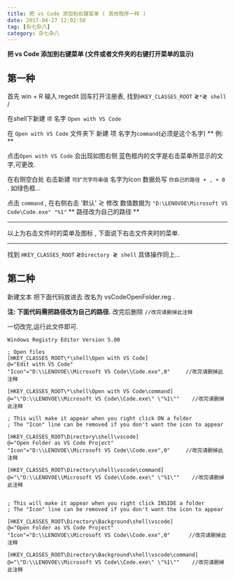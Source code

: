 ```yaml
---
title: 把 vs Code 添加到右键菜单 ( 其他程序一样 )
date: 2017-04-27 12:02:58
tag: [杂七杂八]
category: 杂七杂八
---
```


**把 vs Code 添加到右键菜单 (文件或者文件夹的右键打开菜单的显示)**
<!-- more -->
## 第一种
首先 win + R 输入 regedit 回车打开注册表,
找到`HKEY_CLASSES_ROOT` &gl;` * `&gl;` shell` / 

在shell下新建 `项` 名字 `Open with VS Code`

在 `Open with VS Code` 文件夹下 新建 项 名字为` command `(必须是这个名字)
** 例: **

点击`Open with VS Code` 会出现如图右侧 蓝色框内的文字是右击菜单所显示的文字,可更改.

在右侧空白处 右击新建 `可扩充字符串值` 名字为Icon 数据处写 `你自己的路径 + , + 0 `. 如绿色框...

点击 `command` , 在右侧右击 '默认' &gl; 修改 数值数据为 `"D:\LENOVOE\Microsoft VS Code\Code.exe" "%1"`
** 路径改为自己的路径 ** 
*********
以上为右击文件时的菜单及图标 , 下面说下右击文件夹时的菜单.
*********

找到 `HKEY_CLASSES_ROOT` &gl;`Directory `&gl;` shell` 
具体操作同上...

## 第二种

新建文本 把下面代码放进去 改名为 vsCodeOpenFolder.reg .

**注: 下面代码需把路径改为自己的路径.**
改完后删除 `//改完请删掉此注释`

一切改完,运行此文件即可.
```
Windows Registry Editor Version 5.00   
   
; Open files   
[HKEY_CLASSES_ROOT\*\shell\Open with VS Code]   
@="Edit with VS Code"   
"Icon"="D:\\LENOVOE\\Microsoft VS Code\\Code.exe",0"     //改完请删掉此注释
   
[HKEY_CLASSES_ROOT\*\shell\Open with VS Code\command]   
@="\"D:\\LENOVOE\\Microsoft VS Code\\Code.exe\" \"%1\""    //改完请删掉此注释
   
; This will make it appear when you right click ON a folder   
; The "Icon" line can be removed if you don't want the icon to appear   
   
[HKEY_CLASSES_ROOT\Directory\shell\vscode]   
@="Open Folder as VS Code Project"   
"Icon"="D:\\LENOVOE\\Microsoft VS Code\\Code.exe",0"     //改完请删掉此注释
   
[HKEY_CLASSES_ROOT\Directory\shell\vscode\command]   
@="\"D:\\LENOVOE\\Microsoft VS Code\\Code.exe\" \"%1\""    //改完请删掉此注释
   
   
; This will make it appear when you right click INSIDE a folder   
; The "Icon" line can be removed if you don't want the icon to appear   
   
[HKEY_CLASSES_ROOT\Directory\Background\shell\vscode]   
@="Open Folder as VS Code Project"   
"Icon"="D:\\LENOVOE\\Microsoft VS Code\\Code.exe",0"      //改完请删掉此注释
   
[HKEY_CLASSES_ROOT\Directory\Background\shell\vscode\command]   
@="\"D:\\LENOVOE\\Microsoft VS Code\\Code.exe\" \"%1\""    //改完请删掉此注释
```
